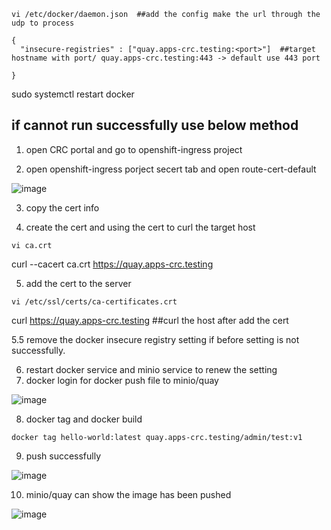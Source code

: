 ```
vi /etc/docker/daemon.json  ##add the config make the url through the udp to process
```

```
{
  "insecure-registries" : ["quay.apps-crc.testing:<port>"]  ##target hostname with port/ quay.apps-crc.testing:443 -> default use 443 port

}
```

sudo systemctl restart docker




## if cannot run successfully use below method

1. open CRC portal and go to openshift-ingress project

2. open openshift-ingress porject secert tab and open route-cert-default

![image](https://github.com/user-attachments/assets/f9020ea1-ced5-45a2-83b0-841df499c181)

3. copy the cert info

4. create the cert and using the cert to curl the target host
```
vi ca.crt
```
curl --cacert ca.crt https://quay.apps-crc.testing

5. add the cert to the server
```
vi /etc/ssl/certs/ca-certificates.crt
```

curl  https://quay.apps-crc.testing ##curl the host after add the cert

5.5 remove the docker insecure registry setting if before setting is not successfully.

6. restart docker service and minio service to renew the setting
7. docker login for docker push file to minio/quay

![image](https://github.com/user-attachments/assets/e124f68b-b84e-4577-ada7-13fac6ae7699)

8. docker tag and docker build
```
docker tag hello-world:latest quay.apps-crc.testing/admin/test:v1
```

9.  push successfully

 ![image](https://github.com/user-attachments/assets/766f1ef9-d6dc-4944-ae1b-0bdc605c48d7)

10.  minio/quay can show the image has been pushed

![image](https://github.com/user-attachments/assets/52fce2f0-911d-47cb-8792-f485cb491e39)



    


